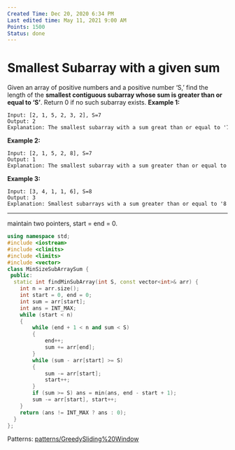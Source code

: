 ```yaml
---
Created Time: Dec 20, 2020 6:34 PM
Last edited time: May 11, 2021 9:00 AM
Points: 1500
Status: done
---
```


# Smallest Subarray with a given sum

Given an array of positive numbers and a positive number ‘S,’ find the length of the **smallest contiguous subarray whose sum is greater than or equal to ‘S’**. Return 0 if no such subarray exists.
**Example 1:**
```
Input: [2, 1, 5, 2, 3, 2], S=7 
Output: 2
Explanation: The smallest subarray with a sum great than or equal to '7' is [5, 2].
```
**Example 2:**
```
Input: [2, 1, 5, 2, 8], S=7 
Output: 1
Explanation: The smallest subarray with a sum greater than or equal to '7' is [8].
```
**Example 3:**
```
Input: [3, 4, 1, 1, 6], S=8 
Output: 3
Explanation: Smallest subarrays with a sum greater than or equal to '8' are [3, 4, 1] or [1, 1, 6].
```
---
maintain two pointers, start = end = 0. 
```cpp
using namespace std;
#include <iostream>
#include <climits>
#include <limits>
#include <vector>
class MinSizeSubArraySum {
 public:
  static int findMinSubArray(int S, const vector<int>& arr) {
    int n = arr.size(); 
    int start = 0, end = 0; 
    int sum = arr[start]; 
    int ans = INT_MAX; 
    while (start < n)
    {
        while (end + 1 < n and sum < S)
        {
            end++; 
            sum += arr[end]; 
        }
        while (sum - arr[start] >= S)
        {
            sum -= arr[start]; 
            start++; 
        }
        if (sum >= S) ans = min(ans, end - start + 1); 
        sum -= arr[start], start++;
    }
    return (ans != INT_MAX ? ans : 0);
  }
};
```
Patterns: [patterns/Greedy](patterns/Greedy.md)[Sliding%20Window](Sliding%20Window.md)